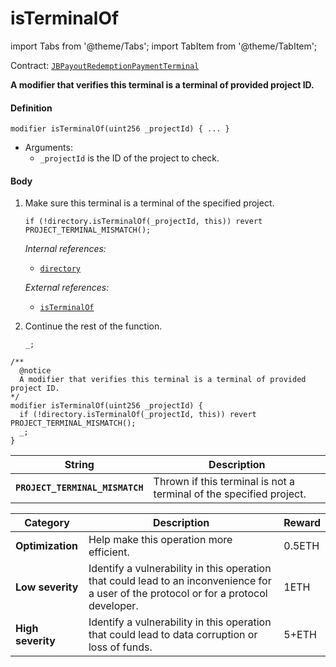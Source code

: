 # isTerminalOf

import Tabs from '@theme/Tabs';
import TabItem from '@theme/TabItem';

Contract: [`JBPayoutRedemptionPaymentTerminal`](/dev/api/contracts/or-abstract/jbpayoutredemptionpaymentterminal/README.md)​‌

<Tabs>
<TabItem value="Step by step" label="Step by step">

**A modifier that verifies this terminal is a terminal of provided project ID.**

#### Definition

```
modifier isTerminalOf(uint256 _projectId) { ... }
```

* Arguments:
  * `_projectId` is the ID of the project to check.

#### Body

1.  Make sure this terminal is a terminal of the specified project.

    ```
    if (!directory.isTerminalOf(_projectId, this)) revert PROJECT_TERMINAL_MISMATCH();
    ```

    _Internal references:_

    * [`directory`](/dev/api/contracts/or-abstract/jbpayoutredemptionpaymentterminal/properties/directory.md)

    _External references:_

    * [`isTerminalOf`](/dev/api/contracts/jbdirectory/read/isterminalof.md)

2.  Continue the rest of the function.

    ```
    _;
    ```

</TabItem>

<TabItem value="Code" label="Code">

```
/** 
  @notice 
  A modifier that verifies this terminal is a terminal of provided project ID.
*/
modifier isTerminalOf(uint256 _projectId) {
  if (!directory.isTerminalOf(_projectId, this)) revert PROJECT_TERMINAL_MISMATCH();
  _;
}
```

</TabItem>

<TabItem value="Errors" label="Errors">

| String                       | Description                                             |
| ---------------------------- | ------------------------------------------------------- |
| **`PROJECT_TERMINAL_MISMATCH`** | Thrown if this terminal is not a terminal of the specified project. |

</TabItem>

<TabItem value="Bug bounty" label="Bug bounty">

| Category          | Description                                                                                                                            | Reward |
| ----------------- | -------------------------------------------------------------------------------------------------------------------------------------- | ------ |
| **Optimization**  | Help make this operation more efficient.                                                                                               | 0.5ETH |
| **Low severity**  | Identify a vulnerability in this operation that could lead to an inconvenience for a user of the protocol or for a protocol developer. | 1ETH   |
| **High severity** | Identify a vulnerability in this operation that could lead to data corruption or loss of funds.                                        | 5+ETH  |

</TabItem>
</Tabs>
